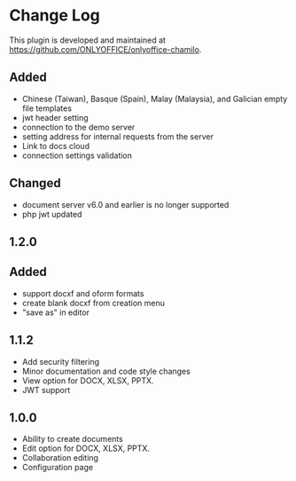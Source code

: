 # Change Log

This plugin is developed and maintained at https://github.com/ONLYOFFICE/onlyoffice-chamilo.

## Added
- Chinese (Taiwan), Basque (Spain), Malay (Malaysia), and Galician empty file templates
- jwt header setting
- connection to the demo server
- setting address for internal requests from the server
- Link to docs cloud
- connection settings validation

## Changed
- document server v6.0 and earlier is no longer supported
- php jwt updated

## 1.2.0
## Added
- support docxf and oform formats
- create blank docxf from creation menu
- "save as" in editor

## 1.1.2
- Add security filtering
- Minor documentation and code style changes
- View option for DOCX, XLSX, PPTX.
- JWT support

## 1.0.0
- Ability to create documents
- Edit option for DOCX, XLSX, PPTX.
- Collaboration editing
- Configuration page
